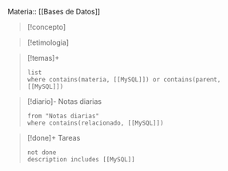 Materia:: [[Bases de Datos]]

> [!concepto]
> 

> [!etimologia]
> 

>[!temas]+ 
>```dataview
>list 
>where contains(materia, [[MySQL]]) or contains(parent, [[MySQL]])
>```

>[!diario]- Notas diarias
>```list
>from "Notas diarias"
>where contains(relacionado, [[MySQL]])
>```

>[!done]+ Tareas
>```tasks
>not done 
>description includes [[MySQL]]

